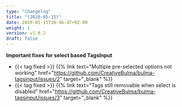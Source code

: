 ```yaml
---
type: "changelog"
title: "(2020-05-15)"
date: 2020-05-15T10:46:47+02:00
weight: 1
version: v1.0.2
draft: false
---
```


**Important fixes for select based TagsInput**
- {{< tag fixed >}} {{% link text="Multiple pre-selected options not working" href="https://github.com/CreativeBulma/bulma-tagsinput/issues/2" target="_blank" %}}
- {{< tag fixed >}} {{% link text="Tags still removable when select is disabled" href="https://github.com/CreativeBulma/bulma-tagsinput/issues/3" target="_blank" %}}
